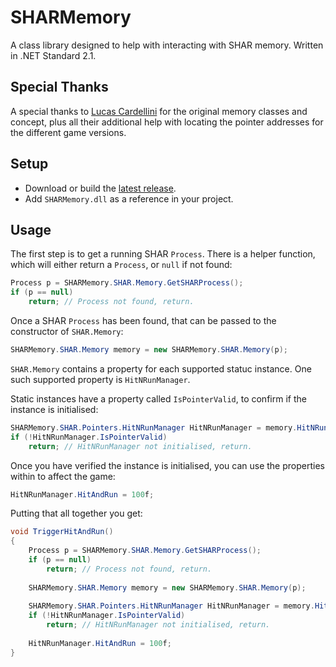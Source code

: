 # SHARMemory
A class library designed to help with interacting with SHAR memory. Written in .NET Standard 2.1.

## Special Thanks
A special thanks to [Lucas Cardellini](https://github.com/lucasc190) for the original memory classes and concept, plus all their additional help with locating the pointer addresses for the different game versions.

## Setup
* Download or build the [latest release](https://github.com/Hampo/SHARMemory/releases/latest).
* Add `SHARMemory.dll` as a reference in your project.

## Usage
The first step is to get a running SHAR `Process`. There is a helper function, which will either return a `Process`, or `null` if not found:
```cs
Process p = SHARMemory.SHAR.Memory.GetSHARProcess();
if (p == null)
    return; // Process not found, return.
```
Once a SHAR `Process` has been found, that can be passed to the constructor of `SHAR.Memory`:
```cs
SHARMemory.SHAR.Memory memory = new SHARMemory.SHAR.Memory(p);
```
`SHAR.Memory` contains a property for each supported statuc instance. One such supported property is `HitNRunManager`.

Static instances have a property called `IsPointerValid`, to confirm if the instance is initialised:
```cs
SHARMemory.SHAR.Pointers.HitNRunManager HitNRunManager = memory.HitNRunManager;
if (!HitNRunManager.IsPointerValid)
    return; // HitNRunManager not initialised, return.
```
Once you have verified the instance is initialised, you can use the properties within to affect the game:
```cs
HitNRunManager.HitAndRun = 100f;
```
Putting that all together you get:
```cs
void TriggerHitAndRun()
{
    Process p = SHARMemory.SHAR.Memory.GetSHARProcess();
    if (p == null)
        return; // Process not found, return.
    
    SHARMemory.SHAR.Memory memory = new SHARMemory.SHAR.Memory(p);
    
    SHARMemory.SHAR.Pointers.HitNRunManager HitNRunManager = memory.HitNRunManager;
    if (!HitNRunManager.IsPointerValid)
        return; // HitNRunManager not initialised, return.
    
    HitNRunManager.HitAndRun = 100f;
}
```